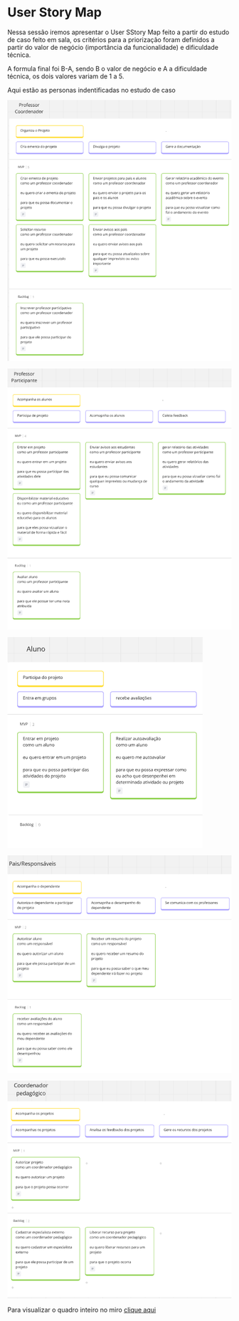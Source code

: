 # **User Story Map**

Nessa sessão iremos apresentar o User SStory Map feito a partir do estudo de caso feito em sala, os critérios para a priorização foram definidos a partir do valor de negócio (importância da funcionalidade) e dificuldade técnica.

A formula final foi B-A, sendo B o valor de negócio e A a dificuldade técnica, os dois valores variam de 1 a 5.

Aqui estão as personas indentificadas no estudo de caso


![profcoord](../imagens/usm1.png)

![prof](../imagens/usm2.png)

![aluno](../imagens/usm3.png)

![resp](../imagens/usm4.png)

![coord](../imagens/usm5.png)

Para visualizar o quadro inteiro no miro [clique aqui](https://miro.com/welcomeonboard/OUtnT1RaV1VIdlAxeGVCeDJnMDhYYy91VUpBYTJDM296dXdJOFRCMVlnNHppSHVQWWFEYXhpTGZrUERnZE1saGJWalFkMGhRNllSV011THhERWNPWktqb2tpajh6N2dUaTNLY1ltU29jK1p5bzZBU29XVWJLdnFaZlQ2QUJnaHIhZQ==?share_link_id=460950000281)



